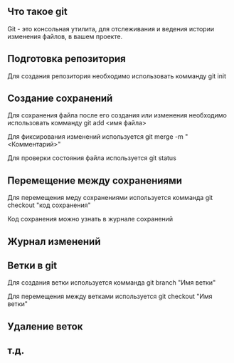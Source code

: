 ## Что такое git

Git - это консольная утилита, для отслеживания и ведения истории изменения файлов, в вашем проекте.

## Подготовка репозитория

Для создания репозитория необходимо использовать комманду git init

## Создание сохранений

Для сохранения файла после его создания или изменения необходимо использовать комманду git add <имя файла>

Для фиксирования изменений используется git merge -m "<Комментарий>"

Для проверки состояния файла используется git status

## Перемещение между сохранениями

Для перемещения меду сохранениями используется комманда git checkout "код сохранения"

Код сохранения можно узнать в журнале сохранений

## Журнал изменений

## Ветки в git

Для создания ветки используется комманда git branch "Имя ветки"

Для перемещения между ветками используется git checkout "Имя ветки"

## Удаление веток

## т.д.